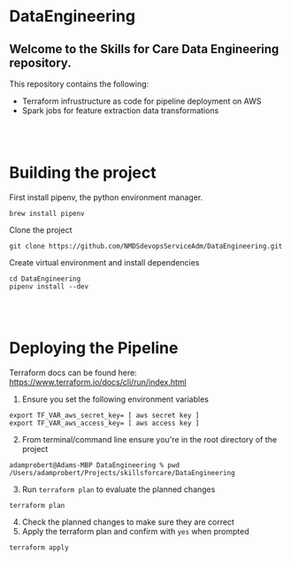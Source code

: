 # DataEngineering

## Welcome to the Skills for Care Data Engineering repository.

This repository contains the following:
- Terraform infrustructure as code for pipeline deployment on AWS
- Spark jobs for feature extraction data transformations



<br>
<br>

# Building the project
First install pipenv, the python environment manager.
```
brew install pipenv
```

Clone the project
```
git clone https://github.com/NMDSdevopsServiceAdm/DataEngineering.git
```
Create virtual environment and install dependencies
```
cd DataEngineering
pipenv install --dev
```

<br>
<br>

# Deploying the Pipeline

Terraform docs can be found here:  https://www.terraform.io/docs/cli/run/index.html

1. Ensure you set the following environment variables

``` 
export TF_VAR_aws_secret_key= [ aws secret key ]
export TF_VAR_aws_access_key= [ aws access key ]
```

2. From terminal/command line ensure you're in the root directory of the project

```
adamprobert@Adams-MBP DataEngineering % pwd
/Users/adamprobert/Projects/skillsforcare/DataEngineering
```

3. Run `terraform plan` to evaluate the planned changes
```
terraform plan
```

4. Check the planned changes to make sure they are correct
5. Apply the terraform plan and confirm with `yes` when prompted
```
terraform apply
```